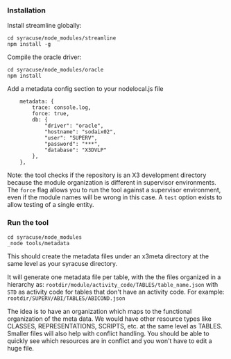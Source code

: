 ### Installation
Install streamline globally:

```
cd syracuse/node_modules/streamline
npm install -g
```

Compile the oracle driver:

```
cd syracuse/node_modules/oracle
npm install
```

Add a metadata config section to your nodelocal.js file

```
    metadata: {
        trace: console.log,
        force: true,
        db: {
            "driver": "oracle",
            "hostname": "sodaix02",
            "user": "SUPERV",
            "password": "***",
            "database": "X3DVLP"            
        },
    },
```

Note: the tool checks if the repository is an X3 development directory because the module organization is different in supervisor environments. The `force` flag allows you to run the tool against a supervisor environment, even if the module names will be wrong in this case. A `test` option exists to allow testing of a single entity.

### Run the tool
```
cd syracuse/node_modules
_node tools/metadata
```

This should create the metadata files under an x3meta directory at the same level as your syracuse directory.

It will generate one metadata file per table, with the the files organized in a hierarchy as: `rootdir/module/activity_code/TABLES/table_name.json` with `STD` as activity code for tables that don't have an activity code.
For example: `rootdir/SUPERV/ABI/TABLES/ABICOND.json`

The idea is to have an organization which maps to the functional organization of the meta data. We would have other resource types like CLASSES, REPRESENTATIONS, SCRIPTS, etc. at the same level as TABLES. Smaller files will also help with conflict handling. You should be able to quickly see which resources are in conflict and you won't have to edit a huge file.
